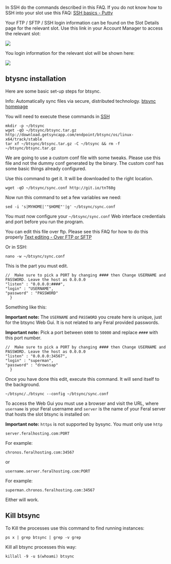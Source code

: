 
In SSH do the commands described in this FAQ. If you do not know how to SSH into your slot use this FAQ: [SSH basics - Putty](https://www.feralhosting.com/faq/view?question=12)

Your FTP / SFTP / SSH login information can be found on the Slot Details page for the relevant slot. Use this link in your Account Manager to access the relevant slot:

![](https://raw.github.com/feralhosting/feralfilehosting/master/Feral%20Wiki/0%20Generic/slot_detail_link.png)

You login information for the relevant slot will be shown here:

![](https://raw.github.com/feralhosting/feralfilehosting/master/Feral%20Wiki/0%20Generic/slot_detail_ssh.png)

btysnc installation
---

Here are some basic set-up steps for btsync.

Info: Automatically sync files via secure, distributed technology. [btsync homepage](http://labs.bittorrent.com/experiments/sync.html)

You will need to execute these commands in [SSH](https://www.feralhosting.com/faq/view?question=12)

~~~
mkdir -p ~/btsync
wget -qO ~/btsync/btsync.tar.gz http://download.getsyncapp.com/endpoint/btsync/os/linux-x64/track/stable
tar xf ~/btsync/btsync.tar.gz -C ~/btsync && rm -f ~/btsync/btsync.tar.gz
~~~

We are going to use a custom conf file with some tweaks. Please use this file and not the dummy conf generated by the binary. The custom conf has some basic things already configured.

Use this command to get it. It will be downloaded to the right location.

~~~
wget -qO ~/btsync/sync.conf http://git.io/tnT60g
~~~

Now run this command to set a few variables we need:

~~~
sed -i 's|MYHOME|'"$HOME"'|g' ~/btsync/sync.conf
~~~

You must now configure your `~/btsync/sync.conf` Web interface credentials and port before you run the program.

You can edit this file over ftp. Please see this FAQ for how to do this properly [Text editing - Over FTP or SFTP](https://www.feralhosting.com/faq/view?question=219)

Or in SSH:

~~~
nano -w ~/btsync/sync.conf
~~~

This is the part you must edit.

~~~
//  Make sure to pick a PORT by changing #### then Change USERNAME and PASSWORD. Leave the host as 0.0.0.0
"listen" : "0.0.0.0:####",
"login" : "USERNAME",
"password" : "PASSWORD"
  }
~~~

Something like this:

**Important note:** The `USERNAME` and `PASSWORD` you create here is unique, just for the btsync Web Gui. It is not related to any Feral provided passwords.

**Important note:** Pick a port between `6000` to `50000` and replace `####` with this port number.

~~~
//  Make sure to pick a PORT by changing #### then Change USERNAME and PASSWORD. Leave the host as 0.0.0.0
"listen" : "0.0.0.0:34567",
"login" : "superman",
"password" : "drowssap"
  }
~~~

Once you have done this edit, execute this command. It will send itself to the background.

~~~
~/btsync/./btsync --config ~/btsync/sync.conf
~~~

To access the Web Gui you must use a browser and visit the URL, where `username` is your Feral username and `server` is the name of your Feral server that hosts the slot btsync is installed on:

**Important note:** `https` is not supported by bysync. You must only use `http`

~~~
server.feralhosting.com:PORT
~~~

For example:

~~~
chronos.feralhosting.com:34567
~~~

or

~~~
username.server.feralhosting.com:PORT
~~~

For example:

~~~
superman.chronos.feralhosting.com:34567
~~~

Either will work.

Kill btsync
---

To Kill the processes use this command to find running instances:

~~~
ps x | grep btsync | grep -v grep
~~~

Kill all btsync processes this way:

~~~
killall -9 -u $(whoami) btsync
~~~



